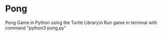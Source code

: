 # Pong
Pong Game in Python using the Turtle Library\n
Run game in terminal with command "python3 pong.py"
